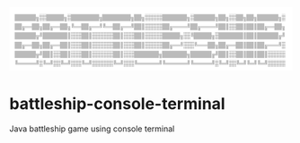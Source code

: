 ![menu](./media/screenshot_title.png)
# battleship-console-terminal
Java battleship game using console terminal
